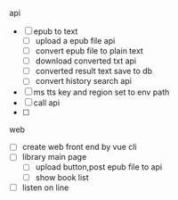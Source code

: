 api
 - [ ] epub to text
   - [ ] upload a epub file api
   - [ ] convert epub file to plain text
   - [ ] download converted txt api
   - [ ] converted result text save to db
   - [ ] convert history search api
 - [ ] ms tts key and region set to env path
 - [ ] call api 
 - [ ] 
web
  - [ ] create web front end by vue cli
  - [ ] library main page
    - [ ] upload button,post epub file to api
    - [ ] show book list
  - [ ] listen on line
